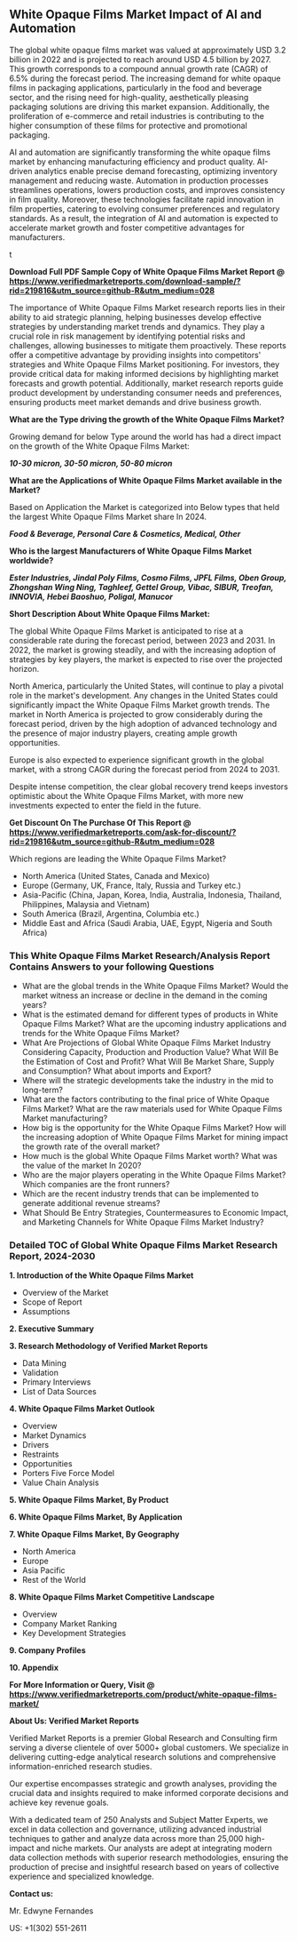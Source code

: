 <h2>White Opaque Films Market Impact of AI and Automation</h2><p>The global white opaque films market was valued at approximately USD 3.2 billion in 2022 and is projected to reach around USD 4.5 billion by 2027. This growth corresponds to a compound annual growth rate (CAGR) of 6.5% during the forecast period. The increasing demand for white opaque films in packaging applications, particularly in the food and beverage sector, and the rising need for high-quality, aesthetically pleasing packaging solutions are driving this market expansion. Additionally, the proliferation of e-commerce and retail industries is contributing to the higher consumption of these films for protective and promotional packaging.</p><p>AI and automation are significantly transforming the white opaque films market by enhancing manufacturing efficiency and product quality. AI-driven analytics enable precise demand forecasting, optimizing inventory management and reducing waste. Automation in production processes streamlines operations, lowers production costs, and improves consistency in film quality. Moreover, these technologies facilitate rapid innovation in film properties, catering to evolving consumer preferences and regulatory standards. As a result, the integration of AI and automation is expected to accelerate market growth and foster competitive advantages for manufacturers.</p>t</p><p id="" class=""><strong>Download Full PDF Sample Copy of White Opaque Films Market Report @ <a href="https://www.verifiedmarketreports.com/download-sample/?rid=219816&utm_source=github-R&utm_medium=028" target="_blank">https://www.verifiedmarketreports.com/download-sample/?rid=219816&utm_source=github-R&utm_medium=028</a></strong></p><p>The importance of&nbsp;White Opaque Films Market research reports lies in their ability to aid strategic planning, helping businesses develop effective strategies by understanding market trends and dynamics. They play a crucial role in risk management by identifying potential risks and challenges, allowing businesses to mitigate them proactively. These reports offer a competitive advantage by providing insights into competitors' strategies and White Opaque Films Market positioning. For investors, they provide critical data for making informed decisions by highlighting market forecasts and growth potential. Additionally, market research reports guide product development by understanding consumer needs and preferences, ensuring products meet market demands and drive business growth.</p><p><strong>What are the&nbsp;Type driving the growth of the White Opaque Films Market?</strong></p><p id="" class="">Growing demand for below Type around the world has had a direct impact on the growth of the White Opaque Films Market:</p><em><strong>10-30 micron, 30-50 micron, 50-80 micron</strong></em></p><strong>What are the&nbsp;Applications&nbsp;of White Opaque Films Market available in the Market?</strong></p><p id="" class="">Based on Application the Market is categorized into Below types that held the largest White Opaque Films Market share In 2024.</p><em><strong>Food & Beverage, Personal Care & Cosmetics, Medical, Other</strong></em></p><strong>Who is the largest Manufacturers of White Opaque Films Market worldwide?</strong></p><p><em><strong>Ester Industries, Jindal Poly Films, Cosmo Films, JPFL Films, Oben Group, Zhongshan Wing Ning, Taghleef, Gettel Group, Vibac, SIBUR, Treofan, INNOVIA, Hebei Baoshuo, Poligal, Manucor</strong></em></p><p id="" class=""><strong>Short Description About White Opaque Films Market:</strong></p><p>The global White Opaque Films Market is anticipated to rise at a considerable rate during the forecast period, between 2023 and 2031. In 2022, the market is growing steadily, and with the increasing adoption of strategies by key players, the market is expected to rise over the projected horizon.</p><p>North America, particularly the United States, will continue to play a pivotal role in the market's development. Any changes in the United States could significantly impact the White Opaque Films Market growth trends. The market in North America is projected to grow considerably during the forecast period, driven by the high adoption of advanced technology and the presence of major industry players, creating ample growth opportunities.</p><p>Europe is also expected to experience significant growth in the global market, with a strong CAGR during the forecast period from 2024 to 2031.</p><p>Despite intense competition, the clear global recovery trend keeps investors optimistic about the White Opaque Films Market, with more new investments expected to enter the field in the future.</p><p id="" class=""><strong>Get Discount On The Purchase Of This Report @ <a href="https://www.verifiedmarketreports.com/ask-for-discount/?rid=219816&utm_source=github-R&utm_medium=028" target="_blank">https://www.verifiedmarketreports.com/ask-for-discount/?rid=219816&utm_source=github-R&utm_medium=028</a></strong></p>Which regions are leading the White Opaque Films Market?</p><ul><li>North America (United States, Canada and Mexico)</li><li>Europe (Germany, UK, France, Italy, Russia and Turkey etc.)</li><li>Asia-Pacific (China, Japan, Korea, India, Australia, Indonesia, Thailand, Philippines, Malaysia and Vietnam)</li><li>South America (Brazil, Argentina, Columbia etc.)</li><li>Middle East and Africa (Saudi Arabia, UAE, Egypt, Nigeria and South Africa)</li></ul><h3 id="" class="">This White Opaque Films Market Research/Analysis Report Contains Answers to your following Questions</h3><ul><li>What are the global trends in the White Opaque Films Market? Would the market witness an increase or decline in the demand in the coming years?</li><li>What is the estimated demand for different types of products in White Opaque Films Market? What are the upcoming industry applications and trends for the White Opaque Films Market?</li><li>What Are Projections of Global White Opaque Films Market Industry Considering Capacity, Production and Production Value? What Will Be the Estimation of Cost and Profit? What Will Be Market Share, Supply and Consumption? What about imports and Export?</li><li>Where will the strategic developments take the industry in the mid to long-term?</li><li>What are the factors contributing to the final price of White Opaque Films Market? What are the raw materials used for White Opaque Films Market manufacturing?</li><li>How big is the opportunity for the White Opaque Films Market? How will the increasing adoption of White Opaque Films Market for mining impact the growth rate of the overall market?</li><li>How much is the global White Opaque Films Market worth? What was the value of the market In 2020?</li><li>Who are the major players operating in the White Opaque Films Market? Which companies are the front runners?</li><li>Which are the recent industry trends that can be implemented to generate additional revenue streams?</li><li>What Should Be Entry Strategies, Countermeasures to Economic Impact, and Marketing Channels for White Opaque Films Market Industry?</li></ul><h3 id="" class="">Detailed TOC of Global White Opaque Films Market Research Report, 2024-2030</h3><p id="" class=""><strong>1. Introduction of the White Opaque Films Market</strong></p><ul><li>Overview of the Market</li><li>Scope of Report</li><li>Assumptions</li></ul><p id="" class=""><strong>2. Executive Summary</strong></p><p id="" class=""><strong>3. Research Methodology of Verified Market Reports</strong></p><ul><li>Data Mining</li><li>Validation</li><li>Primary Interviews</li><li>List of Data Sources</li></ul><p id="" class=""><strong>4. White Opaque Films Market Outlook</strong></p><ul><li>Overview</li><li>Market Dynamics</li><li>Drivers</li><li>Restraints</li><li>Opportunities</li><li>Porters Five Force Model</li><li>Value Chain Analysis</li></ul><p id="" class=""><strong>5. White Opaque Films Market, By Product</strong></p><p id="" class=""><strong>6. White Opaque Films Market, By Application</strong></p><p id="" class=""><strong>7. White Opaque Films Market, By Geography</strong></p><ul><li>North America</li><li>Europe</li><li>Asia Pacific</li><li>Rest of the World</li></ul><p id="" class=""><strong>8. White Opaque Films Market Competitive Landscape</strong></p><ul><li>Overview</li><li>Company Market Ranking</li><li>Key Development Strategies</li></ul><p id="" class=""><strong>9. Company Profiles</strong></p><p id="" class=""><strong>10. Appendix</strong></p><p id="" class=""><strong>For More Information or Query, Visit @ <a href="https://www.verifiedmarketreports.com/product/white-opaque-films-market/" target="_blank">https://www.verifiedmarketreports.com/product/white-opaque-films-market/</a></strong></p><p id="" class=""><strong>About Us: Verified Market Reports</strong></p><p id="" class="">Verified Market Reports is a premier Global Research and Consulting firm serving a diverse clientele of over 5000+ global customers. We specialize in delivering cutting-edge analytical research solutions and comprehensive information-enriched research studies.</p><p id="" class="">Our expertise encompasses strategic and growth analyses, providing the crucial data and insights required to make informed corporate decisions and achieve key revenue goals.</p><p id="" class="">With a dedicated team of 250 Analysts and Subject Matter Experts, we excel in data collection and governance, utilizing advanced industrial techniques to gather and analyze data across more than 25,000 high-impact and niche markets. Our analysts are adept at integrating modern data collection methods with superior research methodologies, ensuring the production of precise and insightful research based on years of collective experience and specialized knowledge.</p><p id="" class=""><strong>Contact us:</strong></p><p id="" class="">Mr. Edwyne Fernandes</p><p id="" class="">US: +1(302) 551-2611</p>